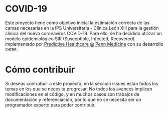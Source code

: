 # COVID-19

Este proyecto tiene como objetivo inicial la estimación correcta de las camas necesarias en la IPS Universitaria - Clínica León XIII 
para la gestión clínica del nuevo coronavirus COVID-19. Para ello, se ha decidido utilizar un modelo epidemiológico SIR (Susceptible, 
Infected, Recovered) implementado por [Predictive Healthcare @ Penn Medicine](http://predictivehealthcare.pennmedicine.org/) con su
desarrollo `CHIME`.

# Cómo contribuir

Si deseas contrubuir a este proyecto, en la sección issues están todos los temas en los que se necesita progresar. No todos los avances
implican modificaciones en el código, y en muchos casos son trabajos de documentación y referenciación, por lo que no se necesita ser un
programador experto para poder contribuir.
